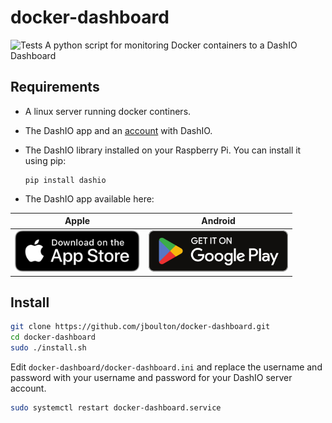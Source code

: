 # docker-dashboard

![Tests](https://github.com/jboulton/docker-dashboard/actions/workflows/tests.yml/badge.svg)
A python script for monitoring Docker containers to a DashIO Dashboard

## Requirements

- A linux server running docker continers.
- The DashIO app and an [account]("https://dashio.io/account-create/) with DashIO.
- The DashIO library installed on your Raspberry Pi. You can install it using pip:

  ```shell
  pip install dashio
  ```

- The DashIO app available here:

Apple              | Android
:-----------------:|:------------------:
[<img src=https://raw.githubusercontent.com/dashio-connect/python-dashio/master/Documents/download-on-the-app-store.svg width=200>](<https://apps.apple.com/us/app/dash-iot/id1574116689>) | [<img src=https://raw.githubusercontent.com/dashio-connect/python-dashio/master/Documents/Google_Play_Store_badge_EN.svg width=223>](<https://play.google.com/store/apps/details?id=com.dashio.dashiodashboard>)

## Install

```sh
git clone https://github.com/jboulton/docker-dashboard.git
cd docker-dashboard
sudo ./install.sh
```

Edit `docker-dashboard/docker-dashboard.ini` and replace the username and password with your username and password for your DashIO server account.

```sh
sudo systemctl restart docker-dashboard.service
```
